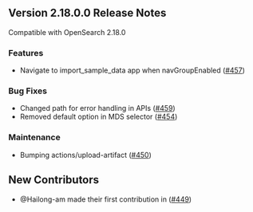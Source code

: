 ## Version 2.18.0.0 Release Notes

Compatible with OpenSearch 2.18.0

### Features
* Navigate to import_sample_data app when navGroupEnabled ([#457](https://github.com/opensearch-project/dashboards-search-relevance/pull/457))

### Bug Fixes
* Changed path for error handling in APIs ([#459](https://github.com/opensearch-project/dashboards-search-relevance/pull/459))
* Removed default option in MDS selector ([#454](https://github.com/opensearch-project/dashboards-search-relevance/pull/454))

### Maintenance
* Bumping actions/upload-artifact ([#450](https://github.com/opensearch-project/dashboards-search-relevance/pull/450))

## New Contributors
* @Hailong-am made their first contribution in ([#449](https://github.com/opensearch-project/dashboards-search-relevance/pull/449))
